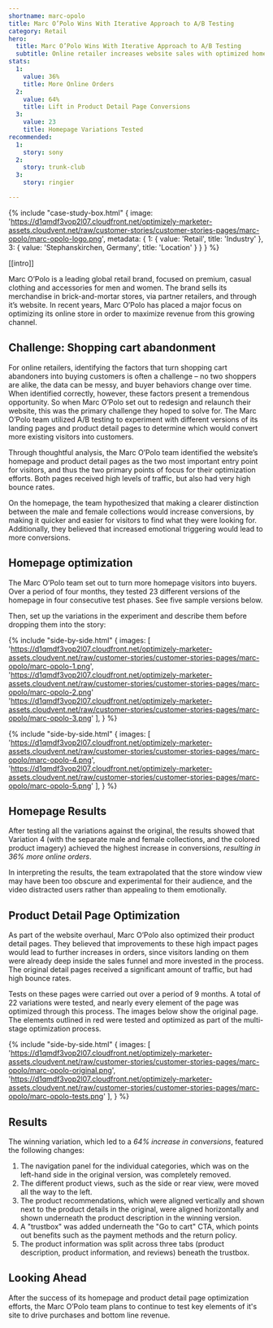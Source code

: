 ```yaml
---
shortname: marc-opolo
title: Marc O’Polo Wins With Iterative Approach to A/B Testing 
category: Retail
hero:
  title: Marc O’Polo Wins With Iterative Approach to A/B Testing 
  subtitle: Online retailer increases website sales with optimized homepage and product detail pages
stats:
  1:
    value: 36%
    title: More Online Orders
  2:
    value: 64%
    title: Lift in Product Detail Page Conversions
  3:
    value: 23
    title: Homepage Variations Tested
recommended:
  1:
    story: sony
  2:
    story: trunk-club
  3:
    story: ringier

---
```

{% include "case-study-box.html"
  {
    image: 'https://d1qmdf3vop2l07.cloudfront.net/optimizely-marketer-assets.cloudvent.net/raw/customer-stories/customer-stories-pages/marc-opolo/marc-opolo-logo.png',
    metadata: {
      1: {
        value: 'Retail',
        title: 'Industry'
      },
      3: {
        value: 'Stephanskirchen, Germany',
        title: 'Location'
      }
    }
  }
%}

[[intro]]

Marc O’Polo is a leading global retail brand, focused on premium, casual clothing and accessories for men and women. The brand sells its merchandise in brick-and-mortar stores, via partner retailers, and through it’s website. In recent years, Marc O’Polo has placed a major focus on optimizing its online store in order to maximize revenue from this growing channel.

## Challenge: Shopping cart abandonment 

For online retailers, identifying the factors that turn shopping cart abandoners into buying customers is often a challenge – no two shoppers are alike, the data can be messy, and buyer behaviors change over time. When identified correctly, however, these factors present a tremendous opportunity. So when Marc O’Polo set out to redesign and relaunch their website, this was the primary challenge they hoped to solve for. The Marc O’Polo team utilized A/B testing to experiment with different versions of its landing pages and product detail pages to determine which would convert more existing visitors into customers. 

Through thoughtful analysis, the Marc O’Polo team identified the website’s homepage and product detail pages as the two most important entry point for visitors, and thus the two primary points of focus for their optimization efforts. Both pages received high levels of traffic, but also had very high bounce rates. 

On the homepage, the team hypothesized that making a clearer distinction between the male and female collections would increase conversions, by making it quicker and easier for visitors to find what they were looking for. Additionally, they believed that increased emotional triggering would lead to more conversions.

## Homepage optimization

The Marc O’Polo team set out to turn more homepage visitors into buyers. Over a period of four months, they tested 23 different versions of the homepage in four consecutive test phases. See five sample versions below.

Then, set up the variations in the experiment and describe them before dropping them into the story:

{% include "side-by-side.html"
  {
    images: [
      'https://d1qmdf3vop2l07.cloudfront.net/optimizely-marketer-assets.cloudvent.net/raw/customer-stories/customer-stories-pages/marc-opolo/marc-opolo-1.png',
      'https://d1qmdf3vop2l07.cloudfront.net/optimizely-marketer-assets.cloudvent.net/raw/customer-stories/customer-stories-pages/marc-opolo/marc-opolo-2.png'
      'https://d1qmdf3vop2l07.cloudfront.net/optimizely-marketer-assets.cloudvent.net/raw/customer-stories/customer-stories-pages/marc-opolo/marc-opolo-3.png'
    ],
  }
%}

{% include "side-by-side.html"
  {
    images: [
      'https://d1qmdf3vop2l07.cloudfront.net/optimizely-marketer-assets.cloudvent.net/raw/customer-stories/customer-stories-pages/marc-opolo/marc-opolo-4.png',
      'https://d1qmdf3vop2l07.cloudfront.net/optimizely-marketer-assets.cloudvent.net/raw/customer-stories/customer-stories-pages/marc-opolo/marc-opolo-5.png'
    ],
  }
%}

## Homepage Results

After testing all the variations against the original, the results showed that Variation 4 (with the separate male and female collections, and the colored product imagery) achieved the highest increase in conversions, *resulting in 36% more online orders*. 

In interpreting the results, the team extrapolated that the store window view may have been too obscure and experimental for their audience, and the video distracted users rather than appealing to them emotionally. 

## Product Detail Page Optimization

As part of the website overhaul, Marc O’Polo also optimized their product detail pages. They believed that improvements to these high impact pages would lead to further increases in orders, since visitors landing on them were already deep inside the sales funnel and more invested in the process. The original detail pages received a significant amount of traffic, but had high bounce rates.

Tests on these pages were carried out over a period of 9 months. A total of 22 variations were tested, and nearly every element of the page was optimized through this process. The images below show the original page. The elements outlined in red were tested and optimized as part of the multi-stage optimization process.   

{% include "side-by-side.html"
  {
    images: [
      'https://d1qmdf3vop2l07.cloudfront.net/optimizely-marketer-assets.cloudvent.net/raw/customer-stories/customer-stories-pages/marc-opolo/marc-opolo-original.png',
      'https://d1qmdf3vop2l07.cloudfront.net/optimizely-marketer-assets.cloudvent.net/raw/customer-stories/customer-stories-pages/marc-opolo/marc-opolo-tests.png'
    ],
  }
%}

## Results

The winning variation, which led to a *64% increase in conversions*, featured the following changes: 

1. The navigation panel for the individual categories, which was on the left-hand side in the original version, was completely removed.
2. The different product views, such as the side or rear view, were moved all the way to the left.
3. The product recommendations, which were aligned vertically and shown next to the product details in the original, were aligned horizontally and shown underneath the product description in the winning version.
4. A "trustbox" was added underneath the "Go to cart" CTA, which points out benefits such as the payment methods and the return policy.
5. The product information was split across three tabs (product description, product information, and reviews) beneath the trustbox.

## Looking Ahead

After the success of its homepage and product detail page optimization efforts, the Marc O’Polo team plans to continue to test key elements of it's site to drive purchases and bottom line revenue. 
